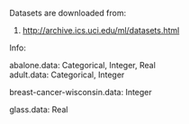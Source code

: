 
Datasets are downloaded from:

1) http://archive.ics.uci.edu/ml/datasets.html

Info:

abalone.data: Categorical, Integer, Real <br/>
adult.data: Categorical, Integer

breast-cancer-wisconsin.data: Integer

glass.data: Real
